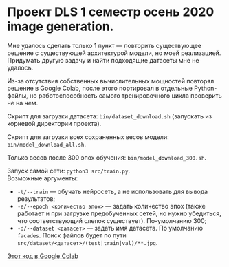 # Проект DLS 1 семестр осень 2020 image generation.

Мне удалось сделать только 1 пункт &mdash; повторить существующее решение
с существующей архитектурой модели, но моей реализацией.
Придумать другую задачу и найти подходящие датасеты мне не удалось.

Из-за отсутствия собственных вычислительных мощностей повторял решение в Google Colab,
после этого портировал в отдельные Python-файлы,
но работоспособность самого тренировочного цикла проверить не на чем.

Скрипт для загрузки датасета: `bin/dataset_download.sh` (запускать из корневой директории проекта).

Скрипт для загрузки всех сохраненных весов модели: `bin/model_download_all.sh`.

Только весов после 300 эпох обучения: `bin/model_download_300.sh`.

Запуск самой сети: `python3 src/train.py`.<br>
Возможные аргументы:
- `-t/--train` &mdash; обучать нейросеть, а не использовать для вывода результатов;
- `-e/--epoch <количество эпох>` &mdash; задать количество эпох (также работает и при загрузке предобученных сетей, но нужно убедиться, что соответствующий слепок существует). По-умолчанию 300;
- `-d/--dataset <датасет>` &mdash; задать имя датасета. По умолчанию `facades`. Поиск файлов будет по пути `src/dataset/<датасет>/(test|train|val)/**.jpg`.

[Этот код в Google Colab](https://colab.research.google.com/drive/1oXobmdumJuvfxPpjZwfr2dyi84Gn0Ueg?usp=sharing)
